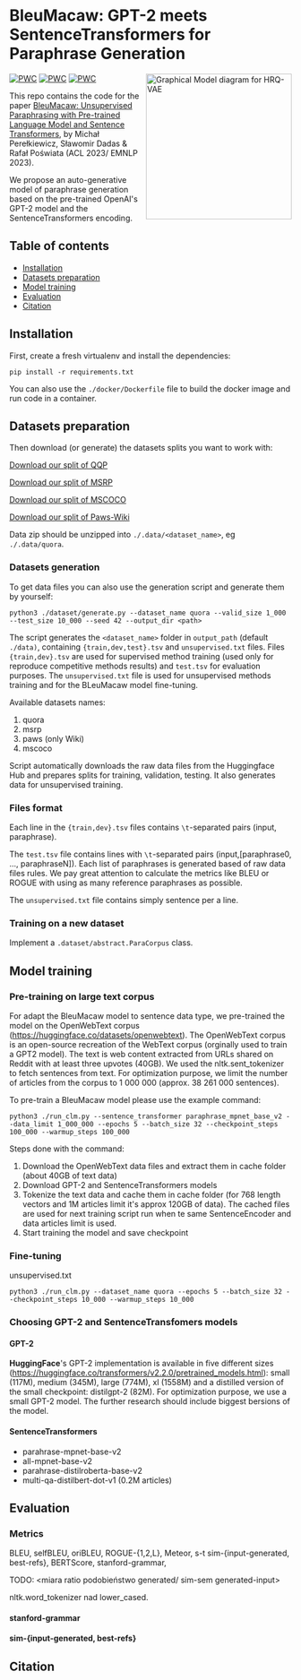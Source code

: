 # BleuMacaw: GPT-2 meets SentenceTransformers for Paraphrase Generation


<img src="https://ih1.redbubble.net/image.790396839.3293/st,small,845x845-pad,1000x1000,f8f8f8.u2.jpg" width="260" align="right" alt="Graphical Model diagram for HRQ-VAE" />



[![PWC](https://img.shields.io/endpoint.svg?url=https://paperswithcode.com/badge/hierarchical-sketch-induction-for-paraphrase/paraphrase-generation-on-mscoco)](https://paperswithcode.com/sota/paraphrase-generation-on-mscoco?p=hierarchical-sketch-induction-for-paraphrase)
[![PWC](https://img.shields.io/endpoint.svg?url=https://paperswithcode.com/badge/hierarchical-sketch-induction-for-paraphrase/paraphrase-generation-on-paralex)](https://paperswithcode.com/sota/paraphrase-generation-on-paralex?p=hierarchical-sketch-induction-for-paraphrase)
[![PWC](https://img.shields.io/endpoint.svg?url=https://paperswithcode.com/badge/hierarchical-sketch-induction-for-paraphrase/paraphrase-generation-on-quora-question-pairs-1)](https://paperswithcode.com/sota/paraphrase-generation-on-quora-question-pairs-1?p=hierarchical-sketch-induction-for-paraphrase)



This repo contains the code for the paper [BleuMacaw: Unsupervised Paraphrasing with Pre-trained Language Model and Sentence Transformers](...), by Michał Perełkiewicz, Sławomir Dadas & Rafał Poświata (ACL 2023/ EMNLP 2023).

We propose an auto-generative model of paraphrase generation based on the pre-trained OpenAI's GPT-2 model and the SentenceTransformers encoding.


## Table of contents
- [Installation](#installation)
- [Datasets preparation](#datasets_preparation)
- [Model training](#model_training)
- [Evaluation](#evaluation)
- [Citation](#citation)

## Installation

First, create a fresh virtualenv and install the dependencies:
```
pip install -r requirements.txt
```

You can also use the `./docker/Dockerfile` file to build the docker image and run code in a container.

## Datasets preparation

Then download (or generate) the datasets splits you want to work with:

<a href="https://..." download>Download our split of QQP</a>

<a href="https://..." download>Download our split of MSRP</a>

<a href="https://..." download>Download our split of MSCOCO</a>

<a href="https://..." download>Download our split of Paws-Wiki</a>

Data zip should be unzipped into `./.data/<dataset_name>`, eg `./.data/quora`.

### Datasets generation

To get data files you can also use the generation script and generate them by yourself:

```
python3 ./dataset/generate.py --dataset_name quora --valid_size 1_000 --test_size 10_000 --seed 42 --output_dir <path>
```

The script generates the `<dataset_name>` folder in `output_path` (default `./data)`, containing `{train,dev,test}.tsv` and `unsupervised.txt` files.
Files `{train,dev}.tsv` are used for supervised method training (used only for reproduce competitive methods results) and `test.tsv` for evaluation purposes.
The `unsupervised.txt` file is used for unsupervised methods training and for the BLeuMacaw model fine-tuning.

Available datasets names: 
<ol> 
    <li> quora 
    <li> msrp
    <li> paws (only Wiki)
    <li> mscoco
</ol>
Script automatically downloads the raw data files from the Huggingface Hub and prepares splits for training, validation, testing. It also generates data for unsupervised training.

### Files format
Each line in the `{train,dev}.tsv` files contains `\t`-separated pairs (input, paraphrase).

The `test.tsv` file contains lines with `\t`-separated pairs (input,[paraphrase0, ..., paraphraseN]). 
Each list of paraphrases is generated based of raw data files rules. We pay great attention to calculate the metrics like BLEU or ROGUE with using as many reference paraphrases as possible.

The `unsupervised.txt` file contains simply sentence per a line.
### Training on a new dataset
Implement a `.dataset/abstract.ParaCorpus` class. 

## Model training

### Pre-training on large text corpus 

For adapt the BleuMacaw model to sentence data type, we pre-trained the model on the OpenWebText corpus (https://huggingface.co/datasets/openwebtext). 
The OpenWebText corpus is an open-source recreation of the WebText corpus (orginally used to train a GPT2 model).
The text is web content extracted from URLs shared on Reddit with at least three upvotes (40GB).
We used the nltk.sent_tokenizer to fetch sentences from text.
For optimization purpose, we limit the number of articles from the corpus to 1 000 000 (approx. 38 261 000 sentences).

To pre-train a BleuMacaw model please use the example command:

```
python3 ./run_clm.py --sentence_transformer paraphrase_mpnet_base_v2 --data_limit 1_000_000 --epochs 5 --batch_size 32 --checkpoint_steps 100_000 --warmup_steps 100_000
```

Steps done with the command:
<ol>
  <li>Download the OpenWebText data files and extract them in cache folder (about 40GB of text data)</li>
  <li>Download GPT-2 and SentenceTransformers models</li>
  <li>Tokenize the text data and cache them in cache folder (for 768 length vectors and 1M articles limit it's approx 120GB of data).
The cached files are used for next training script run when te same SentenceEncoder and data articles limit is used.</li>
  <li>Start training the model and save checkpoint</li>
</ol>

### Fine-tuning
unsupervised.txt

```
python3 ./run_clm.py --dataset_name quora --epochs 5 --batch_size 32 --checkpoint_steps 10_000 --warmup_steps 10_000
```

### Choosing GPT-2 and SentenceTransfomers models

#### GPT-2
**HuggingFace**'s GPT-2 implementation is available in five different sizes (https://huggingface.co/transformers/v2.2.0/pretrained_models.html): small (117M), medium (345M), large (774M), xl (1558M) and a distilled version of the small checkpoint: distilgpt-2 (82M).
For optimization purpose, we use a small GPT-2 model. The further research should include biggest bersions of the model.

#### SentenceTransformers
<ul>
  <li>parahrase-mpnet-base-v2</li>
  <li>all-mpnet-base-v2</li>
  <li>parahrase-distilroberta-base-v2</li>
  <li>multi-qa-distilbert-dot-v1 (0.2M articles)</li>
</ul>

## Evaluation
### Metrics
BLEU, selfBLEU, oriBLEU, ROGUE-{1,2,L}, Meteor, s-t sim-{input-generated, best-refs}, BERTScore, stanford-grammar, 

TODO: <miara ratio podobieństwo generated/ sim-sem generated-input>  

nltk.word_tokenizer nad lower_cased.

#### stanford-grammar

#### sim-{input-generated, best-refs}

## Citation
